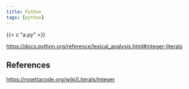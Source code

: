 ```yaml
---
title: Python
tags: [python]
---
```


{{< c "a.py" >}}

<https://docs.python.org/reference/lexical_analysis.html#integer-literals>

## References

<https://rosettacode.org/wiki/Literals/Integer>
